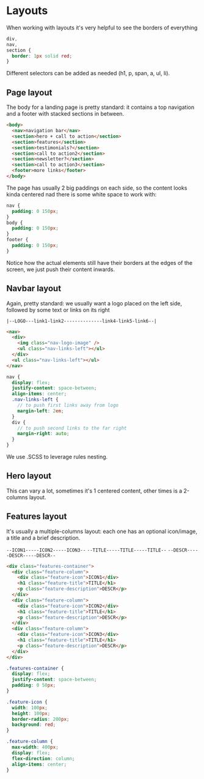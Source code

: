 # Layouts

When working with layouts it's very helpful to see the borders of everything

```css
div,
nav,
section {
  border: 1px solid red;
}
```

Different selectors can be added as needed (h1, p, span, a, ul, li).

## Page layout

The body for a landing page is pretty standard: it contains a top navigation and a footer with stacked sections in between.

```html
<body>
  <nav>navigation bar</nav>
  <section>hero + call to action</section>
  <section>features</section>
  <section>testimonials?</section>
  <section>call to action2</section>
  <section>newsletter?</section>
  <section>call to action3</section>
  <footer>more links</footer>
</body>
```

The page has usually 2 big paddings on each side, so the content looks kinda centered nad there is some white space to work with:

```css
nav {
  padding: 0 150px;
}
body {
  padding: 0 150px;
}
footer {
  padding: 0 150px;
}
```

Notice how the actual elements still have their borders at the edges of the screen, we just push their content inwards.

## Navbar layout

Again, pretty standard: we usually want a logo placed on the left side, followed by some text or links on its right

`|--LOGO---link1-link2--------------link4-link5-link6--|`

```html
<nav>
  <div>
    <img class="nav-logo-image" />
    <ul class="nav-links-left"></ul>
  </div>
  <ul class="nav-links-left"></ul>
</nav>
```

```scss
nav {
  display: flex;
  justify-content: space-between;
  align-items: center;
  .nav-links-left {
    // to push first links away from logo
    margin-left: 2em;
  }
  div {
    // to push second links to the far right
    margin-right: auto;
  }
}
```

We use .SCSS to leverage rules nesting.

## Hero layout

This can vary a lot, sometimes it's 1 centered content, other times is a 2-columns layout.

## Features layout

It's usually a multiple-columns layout: each one has an optional icon/image, a title and a brief description.

`--ICON1-----ICON2-----ICON3--`
`--TITLE-----TITLE-----TITLE--`
`--DESCR-----DESCR-----DESCR--`

```html
<div class="features-container">
  <div class="feature-column">
    <div class="feature-icon">ICON1</div>
    <h1 class="feature-title">TITLE</h1>
    <p class="feature-description">DESCR</p>
  </div>
  <div class="feature-column">
    <div class="feature-icon">ICON2</div>
    <h1 class="feature-title">TITLE</h1>
    <p class="feature-description">DESCR</p>
  </div>
  <div class="feature-column">
    <div class="feature-icon">ICON3</div>
    <h1 class="feature-title">TITLE</h1>
    <p class="feature-description">DESCR</p>
  </div>
</div>
```

```css
.features-container {
  display: flex;
  justify-content: space-between;
  padding: 0 50px;
}

.feature-icon {
  width: 100px;
  height: 100px;
  border-radius: 200px;
  background: red;
}

.feature-column {
  max-width: 400px;
  display: flex;
  flex-direction: column;
  align-items: center;
}
```
